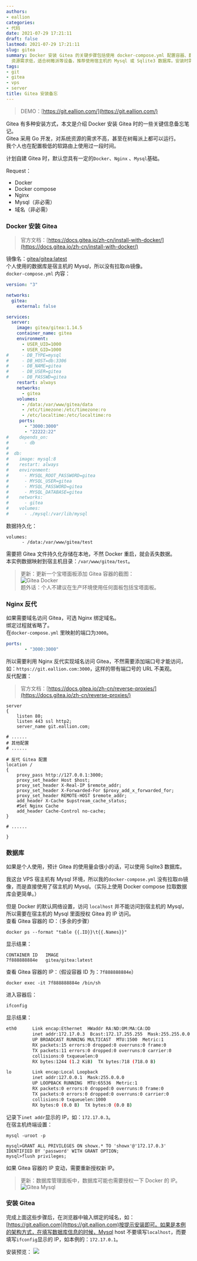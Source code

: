 ```yaml
---
authors:
- eallion
categories:
- 代码
date: 2021-07-29 17:21:11
draft: false
lastmod: 2021-07-29 17:21:11
slug: gitea
summary: Docker 安装 Gitea 的关键步骤包括使用 docker-compose.yml 配置容器、数据持久化存储、Nginx 反代实现域名访问以及数据库授权。Gitea
  资源需求低，适合树莓派等设备，推荐使用宿主机的 Mysql 或 Sqlite3 数据库。安装时需注意容器 IP 变动问题，确保数据库连接正确。
tags:
- git
- gitea
- vps
- server
title: Gitea 安装备忘
---
```

> DEMO：[https://git.eallion.com/](https://git.eallion.com/)

Gitea 有多种安装方式，本文是介绍 Docker 安装 Gitea 时的一些关键信息备忘笔记。  
Gitea 采用 Go 开发，对系统资源的需求不高，甚至在树莓派上都可以运行。  
我个人也在配置极低的软路由上使用过一段时间。  

计划自建 Gitea 时，默认您具有一定的`Docker`、`Nginx` 、`Mysql`基础。

Request：

- Docker
- Docker compose
- Nginx
- Mysql（非必需）
- 域名（非必需）

### Docker 安装 Gitea

> 官方文档：[https://docs.gitea.io/zh-cn/install-with-docker/](https://docs.gitea.io/zh-cn/install-with-docker/)

镜像名：[gitea/gitea:latest](https://hub.docker.com/r/gitea/gitea)  
个人使用的数据库是宿主机的 Mysql，所以没有拉取`db`镜像。  
`docker-compose.yml` 内容：

```yml
version: "3"

networks:
  gitea:
    external: false

services:
  server:
    image: gitea/gitea:1.14.5
    container_name: gitea
    environment:
      - USER_UID=1000
      - USER_GID=1000
#     - DB_TYPE=mysql
#     - DB_HOST=db:3306
#     - DB_NAME=gitea
#     - DB_USER=gitea
#     - DB_PASSWD=gitea
    restart: always
    networks:
      - gitea
    volumes:
      - /data:/var/www/gitea/data
      - /etc/timezone:/etc/timezone:ro
      - /etc/localtime:/etc/localtime:ro
     ports:
       - "3000:3000"
       - "22222:22"
#    depends_on:
#      - db
#
#  db:
#    image: mysql:8
#    restart: always
#    environment:
#      - MYSQL_ROOT_PASSWORD=gitea
#      - MYSQL_USER=gitea
#      - MYSQL_PASSWORD=gitea
#      - MYSQL_DATABASE=gitea
#    networks:
#      - gitea
#    volumes:
#      - ./mysql:/var/lib/mysql
```

数据持久化：

```
volumes:
      - /data:/var/www/gitea/test
```

需要把 Gitea 文件持久化存储在本地，不然 Docker 重启，就会丢失数据。  
本实例数据映射到宿主机目录：`/var/www/gitea/test`。

> 更新：更新一个宝塔面板添加 Gitea 容器的截图：  
> ![Gitea Docker](/assets/images/posts/2021/07/giteadocker.png)  
> 题外话：个人不建议在生产环境使用任何面板包括宝塔面板。  

### Nginx 反代

如果需要域名访问 Gitea，可选 Nginx 绑定域名。  
绑定过程就省略了。  
在`docker-compose.yml` 里映射的端口为`3000`。  

```yml
ports:
       - "3000:3000"
```

所以需要利用 Nginx 反代实现域名访问 Gitea，不然需要添加端口号才能访问，如：`https://git.eallion.com:3000`，这样的带有端口号的 URL 不美观。  
反代配置：  

> 官方文档：[https://docs.gitea.io/zh-cn/reverse-proxies/](https://docs.gitea.io/zh-cn/reverse-proxies/)

```nginx
server
{
    listen 80;
    listen 443 ssl http2;
    server_name git.eallion.com;
    
# ......
# 其他配置
# ......

# 反代 Gitea 配置
location /
{
    proxy_pass http://127.0.0.1:3000;
    proxy_set_header Host $host;
    proxy_set_header X-Real-IP $remote_addr;
    proxy_set_header X-Forwarded-For $proxy_add_x_forwarded_for;
    proxy_set_header REMOTE-HOST $remote_addr;
    add_header X-Cache $upstream_cache_status;
    #Set Nginx Cache
    add_header Cache-Control no-cache;
}

# ......

}
```

### 数据库

如果是个人使用，预计 Gitea 的使用量会很小的话，可以使用 Sqlite3 数据库。  

我这台 VPS 宿主机有 Mysql 环境，所以我的`docker-compose.yml` 没有拉取`db`镜像，而是直接使用了宿主机的 Mysql。（实际上使用 Docker compose 拉取数据库会更简单。）

但是 Docker 的默认网络设置，访问 `localhost` 并不能访问到宿主机的 Mysql，所以需要在宿主机的 Mysql 里面授权 Gitea 的 IP 访问。  
查看 Gitea 容器的 ID：（多余的步骤）

```
docker ps --format "table {{.ID}}\t{{.Names}}"
```

显示结果：

```
CONTAINER ID   IMAGE
7f888888884e   gitea/gitea:latest
```

查看 Gitea 容器的 IP：（假设容器 ID 为：`7f888888884e`）

```
docker exec -it 7f888888884e /bin/sh
```

进入容器后：

```
ifconfig
```

显示结果：

```bash
eth0      Link encap:Ethernet  HWaddr RA:ND:OM:MA:CA:DD
          inet addr:172.17.0.3  Bcast:172.17.255.255  Mask:255.255.0.0
          UP BROADCAST RUNNING MULTICAST  MTU:1500  Metric:1
          RX packets:15 errors:0 dropped:0 overruns:0 frame:0
          TX packets:11 errors:0 dropped:0 overruns:0 carrier:0
          collisions:0 txqueuelen:0 
          RX bytes:1244 (1.2 KiB)  TX bytes:718 (718.0 B)

lo        Link encap:Local Loopback  
          inet addr:127.0.0.1  Mask:255.0.0.0
          UP LOOPBACK RUNNING  MTU:65536  Metric:1
          RX packets:0 errors:0 dropped:0 overruns:0 frame:0
          TX packets:0 errors:0 dropped:0 overruns:0 carrier:0
          collisions:0 txqueuelen:1000 
          RX bytes:0 (0.0 B)  TX bytes:0 (0.0 B)
```

记录下`inet addr`显示的 IP，如：`172.17.0.3`。  
在宿主机终端设置：

```
mysql -uroot -p
```

```
mysql>GRANT ALL PRIVILEGES ON showx.* TO 'showx'@'172.17.0.3' IDENTIFIED BY 'password' WITH GRANT OPTION;
mysql>flush privileges;
```

如果 Gitea 容器的 IP 变动，需要重新授权新 IP。  

> 更新：数据库管理面板中，数据库可能也需要授权一下 Docker 的 IP。  
> ![Gitea Mysql](/assets/images/posts/2021/07/giteamysql.png)  

### 安装 Gitea

完成上面这些步骤后，在浏览器中输入绑定的域名，如：[https://git.eallion.com](https://git.eallion.com)按提示安装即可。如果是本例的架构方式，在填写数据库信息的时候，Mysql host 不要填写`localhost`，而要填写`ifconfig`显示的 IP，如本例的：`172.17.0.1`。

安装预览：
![](/assets/images/posts/2021/07/giteainstallation.png)